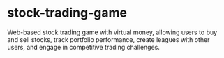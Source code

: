 # stock-trading-game
Web-based stock trading game with virtual money, allowing users to buy 
and sell stocks, track portfolio performance, create leagues with other users, 
and engage in competitive trading challenges.

